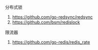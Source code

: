 分布式锁
1. https://github.com/go-redsync/redsync
2. https://github.com/bsm/redislock

限流器
1. https://github.com/go-redis/redis_rate
